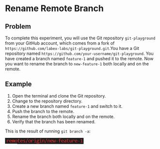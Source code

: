 # Rename Remote Branch

## Problem

To complete this experiment, you will use the Git repository `git-playground` from your GitHub account, which comes from a fork of `https://github.com/labex-labs/git-playground.git`.You have a Git repository named `https://github.com/your-username/git-playground`. You have created a branch named `feature-1` and pushed it to the remote. Now you want to rename the branch to `new-feature-1` both locally and on the remote.

## Example

1. Open the terminal and clone the Git repository.
2. Change to the repository directory.
3. Create a new branch named `feature-1` and switch to it.
4. Push the branch to the remote.
5. Rename the branch both locally and on the remote.
6. Verify that the branch has been renamed.

This is the result of running `git branch -a`:

![<result>](./assets/challenge-rename-remote-branch-step1-1.png)
